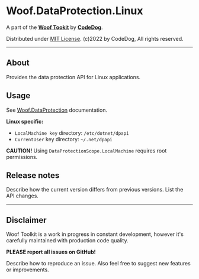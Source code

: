 # Woof.DataProtection.Linux

A part of the [**Woof Tookit**](../../Readme.md)
by **[CodeDog](https://www.codedog.pl)**.

Distributed under [MIT License](https://en.wikipedia.org/wiki/MIT_License).
(c)2022 by CodeDog, All rights reserved.

---

## About

Provides the data protection API for Linux applications.

## Usage

See [Woof.DataProtection](../Woof.DataProtection/Readme.md) documentation.

**Linux specific:**
- `LocalMachine key` directory: `/etc/dotnet/dpapi`
- `CurrentUser` key directory: `~/.net/dpapi`

**CAUTION!** Using `DataProtectionScope.LocalMachine` requires root permissions.

## Release notes

Describe how the current version differs from previous versions.
List the API changes.

---

## Disclaimer

Woof Toolkit is a work in progress in constant development,
however it's carefully maintained with production code quality.

**PLEASE report all issues on GitHub!**

Describe how to reproduce an issue.
Also feel free to suggest new features or improvements.